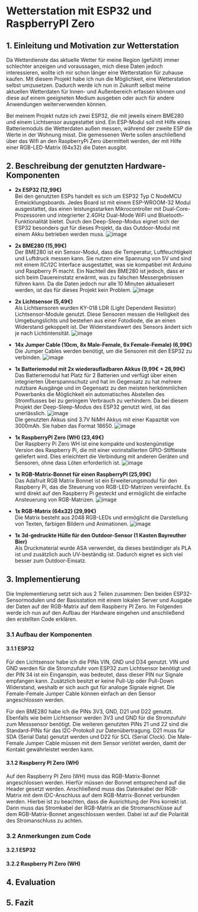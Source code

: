 # Wetterstation mit ESP32 und RaspberryPI Zero

## 1. Einleitung und Motivation zur Wetterstation
Da Wetterdienste das aktuelle Wetter für meine Region (gefühlt) immer schlechter anzeigen und voraussagen, mich diese Daten jedoch interessieren, wollte ich mir schon länger eine Wetterstation für zuhause kaufen. Mit diesem Projekt habe ich nun die Möglichkeit, eine Wetterstation selbst umzusetzen. Dadurch werde ich nun in Zukunft selbst meine aktuellen Wetterdaten für Innen- und Außenbereich erfassen können und diese auf einem geeigneten Medium ausgeben oder auch für andere Anwendungen weiterverwenden können.

Bei meinem Projekt nutze ich zwei ESP32, die mit jeweils einem BME280 und einem Lichtsensor ausgestattet sind. Ein ESP-Modul soll mit Hilfe eines Batteriemoduls die Wetterdaten außen messen, während der zweite ESP die Werte in der Wohnung misst. Die gemessenen Werte sollen anschließend über das Wifi an den RaspberryPi Zero übermittelt werden, der mit Hilfe einer RGB-LED-Matrix (64x32) die Daten ausgibt.

## 2. Beschreibung der genutzten Hardware-Komponenten
- **2x ESP32 (12,99€)** <br>
        Bei den genutzten ESPs handelt es sich um ESP32 Typ C NodeMCU Entwicklungsboards. Jedes Board ist mit einem ESP-WROOM-32 Modul ausgestattet, das einen leistungsstarken Mikrocontroller mit Dual-Core-Prozessoren und integrierter 2.4GHz Dual-Mode WiFi und Bluetooth-Funktionalität bietet. Durch den Deep-Sleep-Modus eignet sich der ESP32 besonders gut für          dieses Projekt, da das Outdoor-Modul mit einem Akku betrieben werden muss.
        ![image](https://github.com/user-attachments/assets/5f817885-a866-432a-8d2b-a6fd6bf78989)

- **2x BME280 (15,99€)** <br>
         Der BME280 ist ein Sensor-Modul, dass die Temperatur, Luftfeuchtigkeit und Luftdruck messen kann. Sie nutzen eine Spannung von 5V und sind mit einem IIC/I2C Interface ausgestattet, was sie kompatibel mit Arduino und Raspberry Pi macht. Ein Nachteil des BME280 ist jedoch, dass er sich beim Dauereinstatz erwärmt, was zu falschen Messergebnissen führen             kann. Da die Daten jedoch nur alle 10 Minuten aktualiesert werden, ist das für dieses Projekt kein Problem. 
         ![image](https://github.com/user-attachments/assets/4e1ee3b0-edd7-4a2a-b240-b7e364605037)

- **2x Lichtsensor (5,49€)** <br>
         Als Lichtsensoren wurden KY-018 LDR (Light Dependent Resistor) Lichtsensor-Module genutzt. Diese Sensoren messen die Helligkeit des Umgebungslichts und bestehen aus einer Fotodiode, die an einen Widerstand gekoppelt ist. Der Widerstandswert des Sensors ändert sich je nach Lichtintensität.
         ![image](https://github.com/user-attachments/assets/26e6f839-9e0a-4e8f-9716-f92a50a15c58)
  
- **14x Jumper Cable (10cm, 8x Male-Female, 6x Female-Female) (6,99€)** <br>
          Die Jumper Cables werden benötigt, um die Sensoren mit den ESP32 zu verbinden.
          ![image](https://github.com/user-attachments/assets/005a0532-5370-4d0a-a3a9-bdcc0f8b3182)

- **1x Batteriemodul mit 2x wiederaufladbaren Akkus (9,99€ + 26,99€)** <br>
           Das Batteriemodul hat Platz für 2 Batterien und verfügt über einen integrierten Überspannschutz und hat im Gegensatz zu hat mehrere nutzbare Ausgänge und im Gegensatz zu den meisten herkömmlichen Powerbanks die Möglichkeit ein automatisches Abstellen des Stromflusses bei zu geringem Verbrauch zu verhindern.
           Da bei diesem Projekt der Deep-Sleep-Modus des ESP32 genutzt wird, ist das unerlässlich.
           ![image](https://github.com/user-attachments/assets/e0545760-7253-477e-8b14-d6c34914deab)
          <br>
          Die genutzten Akkus sind 3.7V NiMH Akkus mit einer Kapazität von 3000mAh. Sie haben das Format 18650.
          ![image](https://github.com/user-attachments/assets/652f8ff0-d77d-4a0f-960b-caca0fa136df)

- **1x RaspberryPI Zero (WH) (23,49€)** <br>
          Der Raspberry Pi Zero WH ist eine kompakte und kostengünstige Version des Raspberry Pi, die mit einer vorinstallierten GPIO-Stiftleiste geliefert wird. Dies erleichtert die Verbindung mit anderen Geräten und Sensoren, ohne dass Löten erforderlich ist.
          ![image](https://github.com/user-attachments/assets/e6eb409b-535b-4562-9659-08018a718a17)

- **1x RGB-Matrix-Bonnet für einen RaspberryPI (25,99€)** <br>
          Das Adafruit RGB Matrix Bonnet ist ein Erweiterungsmodul für den Raspberry Pi, das die Steuerung von RGB-LED-Matrizen vereinfacht. Es wird direkt auf den Raspberry Pi gesteckt und ermöglicht die einfache Ansteuerung von RGB-Matrizen.
          ![image](https://github.com/user-attachments/assets/97870010-1886-4e30-beee-abe3eaa504a7)

- **1x RGB-Matrix (64x32) (29,99€)** <br>
          Die Matrix besteht aus 2048 RGB-LEDs und ermöglicht die Darstellung von Texten, farbigen Bildern und Animationen.
          ![image](https://github.com/user-attachments/assets/3d109b13-05a8-4769-8cd5-41f64850c5a8)
  
- **1x 3d-gedruckte Hülle für den Outdoor-Sensor (1 Kasten Bayreuther Bier)** <br>
        Als Druckmaterial wurde ASA verwendet, da dieses beständiger als PLA ist und zusätzlich auch UV-beständig ist. Dadurch eignet es sich viel besser zum Outdoor-Einsatz.
        
## 3. Implementierung
Die Implementierung setzt sich aus 2 Teilen zusammen: Den beiden ESP32-Sensormodulen und der Basisstation mit einem lokalen Server und Ausgabe der Daten auf der RGB-Matrix auf dem Raspberry PI Zero.
Im Folgenden werde ich nun auf den Aufbau der Hardware eingehen und anschließend den erstellten Code erklären.

### 3.1 Aufbau der Komponenten
#### 3.1.1 ESP32
Für den Lichtsensor habe ich die PINs VIN, GND und D34 genutzt. VIN und GND werden für die Stromzufuhr vom ESP32 zum Lichtsensor benötigt und der PIN 34 ist ein Einganspin, was bedeutet, dass dieser PIN nur Signale empfangen kann. Zusätzlich besitzt er keine Pull-Up oder Pull-Down Widerstand, weshalb er sich auch gut für analoge Signale eignet. Die Female-Female Jumper Cable können einfach an den Sensor angeschlossen werden.

Für den BME280 habe ich die PINs 3V3, GND, D21 und D22 genutzt. Ebenfalls wie beim Lichtsensor werden 3V3 und GND für die Stromzufuhr zum Messsensor benötigt. Die weiteren genutzten PINs 21 und 22 sind die Standard-PINs für das I2C-Protokoll zur Datenübertragung. D21 muss für SDA (Serial Data) genutzt werden und D22 für SCL (Serial Clock). Die Male-Female Jumper Cable müssen mit dem Sensor verlötet werden, damit der Kontakt gewährleistet werden kann.

#### 3.1.2 Raspberry PI Zero (WH)
Auf den Raspberry PI Zero (WH) muss das RGB-Matrix-Bonnet angeschlossen werden. Hierfür müssen der Bonnet entsprechend auf die Header gesetzt werden. Anschließend muss das Datenkabel der RGB-Matrix mit dem IDC-Anschluss auf dem RGB-Matrix-Bonnet verbunden werden. Hierbei ist zu beachten, dass die Ausrichtung der Pins korrekt ist. Dann muss das Stromkabel der RGB-Matrix an die Stromanschlüsse auf dem RGB-Matrix-Bonnet angeschlossen werden. Dabei ist auf die Polarität des Stromanschluss zu achten.

### 3.2 Anmerkungen zum Code
#### 3.2.1 ESP32

#### 3.2.2 Raspberry PI Zero (WH)

## 4. Evaluation

## 5. Fazit
